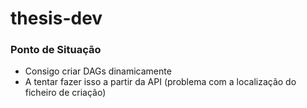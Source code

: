 # thesis-dev

### Ponto de Situação

- Consigo criar DAGs dinamicamente
- A tentar fazer isso a partir da API (problema com a localização do ficheiro de criação)
